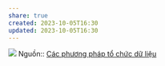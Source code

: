 ```yaml
---
share: true
created: 2023-10-05T16:30
updated: 2023-10-05T16:30
---
```

![](https://xdulieu.com/co-so-du-lieu/cs1-khai-quat/nguoi-may.png) 
Nguồn:: [Các phương pháp tổ chức dữ liệu](https://xdulieu.com/co-so-du-lieu/cs1-khai-quat/kq2-cac-phuong-phap-to-chuc-du-lieu.html)